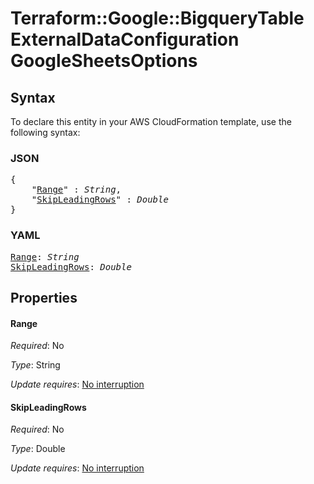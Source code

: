 # Terraform::Google::BigqueryTable ExternalDataConfiguration GoogleSheetsOptions

## Syntax

To declare this entity in your AWS CloudFormation template, use the following syntax:

### JSON

<pre>
{
    "<a href="#range" title="Range">Range</a>" : <i>String</i>,
    "<a href="#skipleadingrows" title="SkipLeadingRows">SkipLeadingRows</a>" : <i>Double</i>
}
</pre>

### YAML

<pre>
<a href="#range" title="Range">Range</a>: <i>String</i>
<a href="#skipleadingrows" title="SkipLeadingRows">SkipLeadingRows</a>: <i>Double</i>
</pre>

## Properties

#### Range

_Required_: No

_Type_: String

_Update requires_: [No interruption](https://docs.aws.amazon.com/AWSCloudFormation/latest/UserGuide/using-cfn-updating-stacks-update-behaviors.html#update-no-interrupt)

#### SkipLeadingRows

_Required_: No

_Type_: Double

_Update requires_: [No interruption](https://docs.aws.amazon.com/AWSCloudFormation/latest/UserGuide/using-cfn-updating-stacks-update-behaviors.html#update-no-interrupt)

